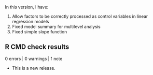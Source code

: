 In this version, I have:
1. Allow factors to be correctly processed as control variables in linear regression models 
2. Fixed model summary for multilevel analysis
3. Fixed simple slope function


## R CMD check results

0 errors | 0 warnings | 1 note

* This is a new release.
